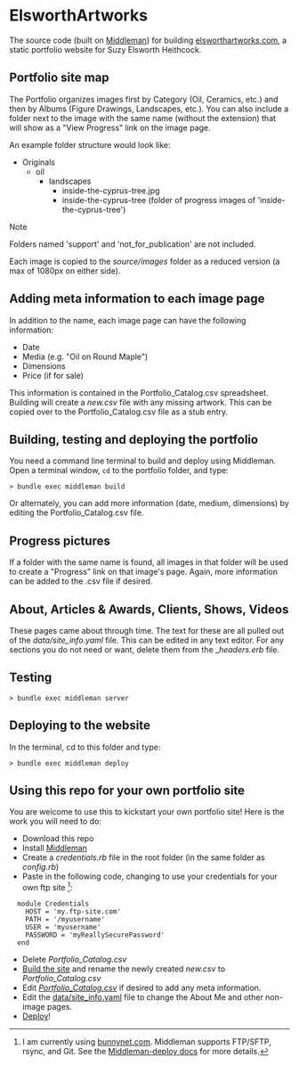 ElsworthArtworks
================

The source code (built on [Middleman]) for building [elsworthartworks.com], a static portfolio website
for Suzy Elsworth Heithcock.

Portfolio site map
------------------

The Portfolio organizes images first by Category (Oil, Ceramics, etc.) and then
by Albums (Figure Drawings, Landscapes, etc.). You can also include a folder
next to the image with the same name (without the extension) that will show as
a "View Progress" link on the image page.

An example folder structure would look like:

- Originals
  - oil
    - landscapes
      - inside-the-cyprus-tree.jpg
      - inside-the-cyprus-tree (folder of progress images of 'inside-the-cyprus-tree')

> [!NOTE]
> Folders named 'support' and 'not_for_publication' are not included.

Each image is copied to the _source/images_ folder as a reduced version (a max
of 1080px on either side).

Adding meta information to each image page
-------------------------------

In addition to the name, each image page can have the following information:

- Date
- Media (e.g. "Oil on Round Maple")
- Dimensions
- Price (if for sale)

This information is contained in the Portfolio_Catalog.csv spreadsheet.
Building will create a _new.csv_ file with any missing artwork. This can be
copied over to the Portfolio_Catalog.csv file as a stub entry.

Building, testing and deploying the portfolio
---------------------------------------------

You need a command line terminal to build and deploy using Middleman. Open a
terminal window, `cd` to the portfolio folder, and type:

`> bundle exec middleman build`

Or alternately, you can add more information (date, medium, dimensions) by
editing the Portfolio_Catalog.csv file.

Progress pictures
-----------------

If a folder with the same name is found, all images in that folder will be used
to create a "Progress" link on that image's page. Again, more information can
be added to the .csv file if desired.

About, Articles & Awards, Clients, Shows, Videos
------------------------------------------------

These pages came about through time. The text for these are all pulled out of
the _data/site_info.yaml_ file. This can be edited in any text editor. For any
sections you do not need or want, delete them from the __headers.erb_ file.

Testing
-------

`> bundle exec middleman server`

Deploying to the website
------------------------

In the terminal, cd to this folder and type:

`> bundle exec middleman deploy`

Using this repo for your own portfolio site
-------------------------------------------

You are welcome to use this to kickstart your own portfolio site! Here is the work you will need to do:

- Download this repo
- Install [Middleman]
- Create a _credentials.rb_ file in the root folder (in the same folder as _config.rb_)
- Paste in the following code, changing to use your credentials for your own ftp site  [^bunnynet]:
```
  module Credentials
    HOST = 'my.ftp-site.com'
    PATH = '/myusername'
    USER = 'myusername'
    PASSWORD = 'myReallySecurePassword'
  end
```
- Delete _Portfolio_Catalog.csv_
- [Build the site](#building-testing-and-deploying-the-portfolio) and rename the newly created _new.csv_ to _Portfolio_Catalog.csv_
- Edit [_Portfolio_Catalog.csv_](#adding-meta-information-to-each-image-page) if desired to add any meta information.
- Edit the [data/site_info.yaml](#about-articles--awards-clients-shows-videos) file to change the About Me and other non-image pages.
- [Deploy](#deploying-to-the-website)!

[^bunnynet]: I am currently using [bunnynet.com](https://bunny.net/). Middleman supports FTP/SFTP, rsync, and Git.
  See the [Middleman-deploy docs] for more details.


<!--- Link references --->

[Middleman]: https://middlemanapp.com (Middleman-a static site generator)
[Middleman-deploy docs]: https://github.com/karlfreeman/middleman-deploy
[elsworthartworks.com]: https://www.elsworthartworks.com
